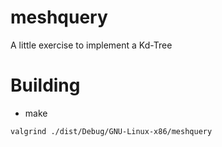 # meshquery
A little exercise to implement a Kd-Tree

# Building
* make

```
valgrind ./dist/Debug/GNU-Linux-x86/meshquery
```
